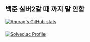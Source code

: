 ## 백준 실버2갈 때 까지 말 안함
[![Anurag's GitHub stats](https://github-readme-stats.vercel.app/api?username=qwqeqrqwqeqr)](https://github.com/qwqeqrqwqeqr/github-readme-stats)
###
[![Solved.ac Profile](http://mazassumnida.wtf/api/v2/generate_badge?boj=qwqeqrqwqe)](https://solved.ac/qwqeqrqwqe/)
